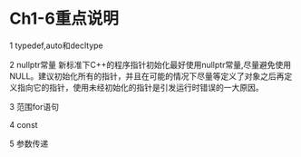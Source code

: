 # Ch1-6重点说明

1 typedef,auto和decltype

2 nullptr常量
新标准下C++的程序指针初始化最好使用nullptr常量,尽量避免使用NULL。建议初始化所有的指针，并且在可能的情况下尽量等定义了对象之后再定义指向它的指针，使用未经初始化的指针是引发运行时错误的一大原因。

3 范围for语句

4 const

5 参数传递

